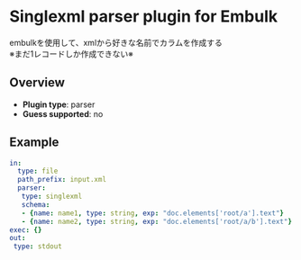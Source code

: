 # Singlexml parser plugin for Embulk

embulkを使用して、xmlから好きな名前でカラムを作成する<br>
※まだ1レコードしか作成できない※

## Overview

* **Plugin type**: parser
* **Guess supported**: no

## Example

```yaml
in:
  type: file
  path_prefix: input.xml
  parser:
   type: singlexml
   schema:
   - {name: name1, type: string, exp: "doc.elements['root/a'].text"}
   - {name: name2, type: string, exp: "doc.elements['root/a/b'].text"}
exec: {}
out:
 type: stdout
```